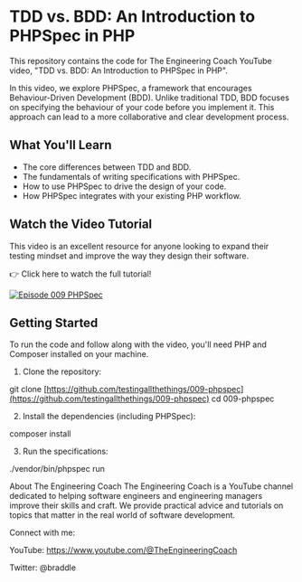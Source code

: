 # TDD vs. BDD: An Introduction to PHPSpec in PHP

This repository contains the code for The Engineering Coach YouTube video, "TDD vs. BDD: An Introduction to PHPSpec in PHP".

In this video, we explore PHPSpec, a framework that encourages Behaviour-Driven Development (BDD). Unlike traditional TDD, BDD focuses on specifying the behaviour of your code before you implement it. This approach can lead to a more collaborative and clear development process.

## What You'll Learn

  - The core differences between TDD and BDD.
  - The fundamentals of writing specifications with PHPSpec.
  - How to use PHPSpec to drive the design of your code.
  - How PHPSpec integrates with your existing PHP workflow.

## Watch the Video Tutorial

This video is an excellent resource for anyone looking to expand their testing mindset and improve the way they design their software.

👉 Click here to watch the full tutorial!

[![Episode 009 PHPSpec](https://img.youtube.com/vi/sBBphlsnZ5A/0.jpg)](https://www.youtube.com/watch?v=sBBphlsnZ5A)

## Getting Started

To run the code and follow along with the video, you'll need PHP and Composer installed on your machine.

1. Clone the repository:

git clone [https://github.com/testingallthethings/009-phpspec](https://github.com/testingallthethings/009-phpspec)
cd 009-phpspec

2. Install the dependencies (including PHPSpec):

composer install

3. Run the specifications:

./vendor/bin/phpspec run

About The Engineering Coach
The Engineering Coach is a YouTube channel dedicated to helping software engineers and engineering managers improve their skills and craft. We provide practical advice and tutorials on topics that matter in the real world of software development.

Connect with me:

YouTube: https://www.youtube.com/@TheEngineeringCoach

Twitter: @braddle

